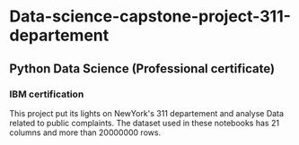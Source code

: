 # Data-science-capstone-project-311-departement
## Python Data Science (Professional certificate)
### IBM certification
This project put its lights on NewYork's 311 departement and analyse Data related to public complaints.
The dataset used in these notebooks has 21 columns and more than 20000000 rows.
